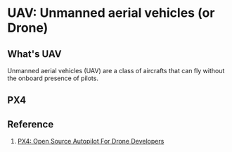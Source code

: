 # UAV: Unmanned aerial vehicles (or Drone)

## What's UAV
Unmanned aerial vehicles (UAV) are a class of aircrafts that can fly without the onboard presence of pilots.

## PX4



## Reference
1. [PX4: Open Source Autopilot For Drone Developers](https://px4.io/)
